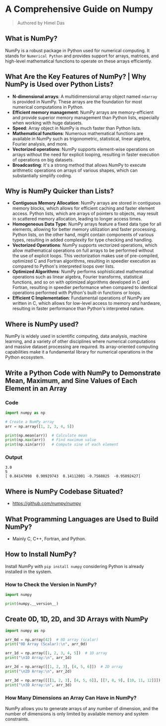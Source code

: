 # A Comprehensive Guide on Numpy

> Authored by Himel Das

## What is NumPy?

NumPy is a robust package in Python used for numerical computing. It stands for `Numerical Python` and provides support
for arrays, matrices, and high-level mathematical functions to operate on these arrays efficiently. 

## What Are the Key Features of NumPy? | Why NumPy is Used over Python Lists?

* **N-dimensional arrays**: A multidimensional array object named `ndarray` is provided in NumPy. These arrays are the 
foundation for most numerical computations in Python.
* **Efficient memory management**: NumPy arrays are memory-efficient and provide superior memory management than Python
lists, especially when working with huge datasets.
* **Speed**: Array object in NumPy is much faster than Python lists.
* **Mathematical functions**: Numerous mathematical functions are available in NumPy such as trigonometric, statistical,
linear algebra, Fourier analysis, and more.
* **Vectorized operations**: NumPy supports element-wise operations on arrays without the need for explicit looping,
resulting in faster execution of operations on big datasets.
* **Broadcasting**: It's a strong method that allows NumPy to execute arithmetic operations on arrays of various shapes,
which can substantially simplify coding.

## Why is NumPy Quicker than Lists?

* **Contiguous Memory Allocation**: NumPy arrays are stored in contiguous memory blocks, which allows for efficient
caching and faster element access. Python lists, which are arrays of pointers to objects, may result in scattered memory
allocation, leading to longer access times.
* **Homogeneous Data Type**: NumPy arrays feature a fixed data type for all elements, allowing for better memory
utilization and faster processing. Python lists, on the other hand, might contain components of various types,
resulting in added complexity for type checking and handling.
* **Vectorized Operations**: NumPy supports vectorized operations, which allow mathematical operations on full arrays to
be performed without the use of explicit loops. This vectorization makes use of pre-compiled, optimized C and Fortran
algorithms, resulting in speedier execution as compared to Python's interpreted loops over lists.
* **Optimized Algorithms**: NumPy performs sophisticated mathematical operations such as linear algebra, Fourier
transforms, statistical functions, and so on with optimized algorithms developed in C and Fortran, resulting in speedier
performance when compared to identical operations performed with Python's built-in functions or loops.
* **Efficient C Implementation**: Fundamental operations of NumPy are written in C, which allows for low-level access to
memory and hardware, resulting in faster performance than Python's interpreted nature.

## Where is NumPy used?

NumPy is widely used in scientific computing, data analysis, machine learning, and a variety of other disciplines where
numerical computations and massive dataset processing are required. Its array-oriented computing capabilities make it a
fundamental library for numerical operations in the Python ecosystem.

## Write a Python Code with NumPy to Demonstrate Mean, Maximum, and Sine Values of Each Element in an Array

### Code

```python
import numpy as np

# Create a NumPy array
arr = np.array([1, 2, 3, 4, 5])

print(np.mean(arr))  # Calculate mean
print(np.max(arr))   # Find maximum value
print(np.sin(arr))   # Compute sine of each element
```

### Output

```shell
3.0
5
[ 0.84147098  0.90929743  0.14112001 -0.7568025  -0.95892427]
```

## Where is NumPy Codebase Situated?

* https://github.com/numpy/numpy

## What Programming Languages are Used to Build NumPy?

* Mainly C, C++, Fortran, and Python.

## How to Install NumPy?

Install NumPy with `pip install numpy` considering Python is already installed in the system.

### How to Check the Version in NumPy?

```python
import numpy

print(numpy.__version__)
```

## Create 0D, 1D, 2D, and 3D Arrays with NumPy

> 

```python
import numpy as np

arr_0d = np.array(42)  # 0D array (scalar)
print("0D Array (Scalar):\n", arr_0d)

arr_1d = np.array([1, 2, 3, 4, 5])  # 1D array
print("\n1D Array:\n", arr_1d)

arr_2d = np.array([[1, 2, 3], [4, 5, 6]])  # 2D array
print("\n2D Array:\n", arr_2d)

arr_3d = np.array([[[1, 2, 3], [4, 5, 6]], [[7, 8, 9], [10, 11, 12]]])  # 3D array
print("\n3D Array:\n", arr_3d)
```

### How Many Dimensions an Array Can Have in NumPy?

NumPy allows you to generate arrays of any number of dimension, and the number of dimensions is only limited by
available memory and system constraints.

